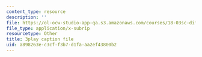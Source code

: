 ```yaml
---
content_type: resource
description: ''
file: https://ol-ocw-studio-app-qa.s3.amazonaws.com/courses/18-03sc-differential-equations-fall-2011/a898263ec3cff3b7d1faaa2ef43800b2_TxG1iPXznBs.srt
file_type: application/x-subrip
resourcetype: Other
title: 3play caption file
uid: a898263e-c3cf-f3b7-d1fa-aa2ef43800b2
---
```

